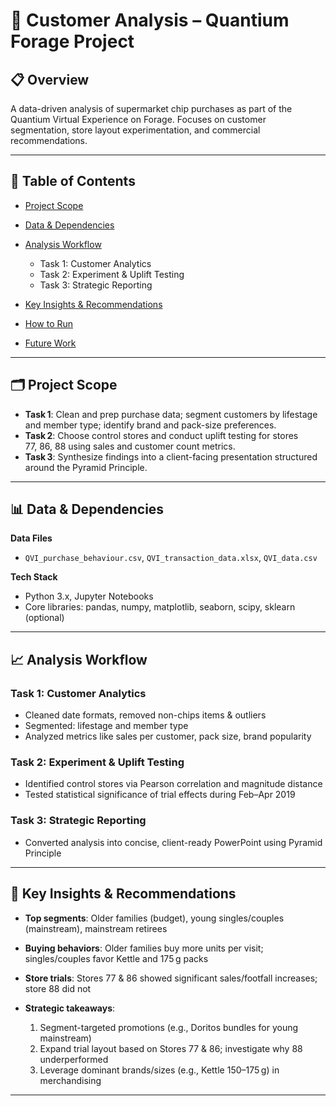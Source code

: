 # 🧠 Customer Analysis – Quantium Forage Project

## 📋 Overview

A data-driven analysis of supermarket chip purchases as part of the Quantium Virtual Experience on Forage. Focuses on customer segmentation, store layout experimentation, and commercial recommendations.

---

## 🔎 Table of Contents

* [Project Scope](#project-scope)
* [Data & Dependencies](#data--dependencies)
* [Analysis Workflow](#analysis-workflow)

  * Task 1: Customer Analytics
  * Task 2: Experiment & Uplift Testing
  * Task 3: Strategic Reporting
* [Key Insights & Recommendations](#key-insights--recommendations)
* [How to Run](#how-to-run)
* [Future Work](#future-work)

---

## 🗂️ Project Scope

* **Task 1**: Clean and prep purchase data; segment customers by lifestage and member type; identify brand and pack-size preferences.
* **Task 2**: Choose control stores and conduct uplift testing for stores 77, 86, 88 using sales and customer count metrics.
* **Task 3**: Synthesize findings into a client-facing presentation structured around the Pyramid Principle.

---

## 📊 Data & Dependencies

**Data Files**

* `QVI_purchase_behaviour.csv`, `QVI_transaction_data.xlsx`, `QVI_data.csv`

**Tech Stack**

* Python 3.x, Jupyter Notebooks
* Core libraries: pandas, numpy, matplotlib, seaborn, scipy, sklearn (optional)

---

## 📈 Analysis Workflow

### Task 1: Customer Analytics

* Cleaned date formats, removed non-chips items & outliers
* Segmented: lifestage and member type
* Analyzed metrics like sales per customer, pack size, brand popularity

### Task 2: Experiment & Uplift Testing

* Identified control stores via Pearson correlation and magnitude distance
* Tested statistical significance of trial effects during Feb–Apr 2019

### Task 3: Strategic Reporting

* Converted analysis into concise, client-ready PowerPoint using Pyramid Principle

---

## 🔑 Key Insights & Recommendations

* **Top segments**: Older families (budget), young singles/couples (mainstream), mainstream retirees
* **Buying behaviors**: Older families buy more units per visit; singles/couples favor Kettle and 175 g packs
* **Store trials**: Stores 77 & 86 showed significant sales/footfall increases; store 88 did not
* **Strategic takeaways**:

  1. Segment-targeted promotions (e.g., Doritos bundles for young mainstream)
  2. Expand trial layout based on Stores 77 & 86; investigate why 88 underperformed
  3. Leverage dominant brands/sizes (e.g., Kettle 150–175 g) in merchandising

---

